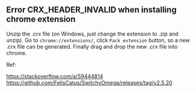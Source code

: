 ## Error CRX_HEADER_INVALID when installing chrome extension

Unzip the .crx file (on Windows, just change the extension to .zip and unzip).
Go to `chrome://extensions/`, click `Pack extension` button, so a new .crx file
can be generated. Finally drag and drop the new .crx file into chrome.

Ref:

https://stackoverflow.com/a/59444814
https://github.com/FelisCatus/SwitchyOmega/releases/tag/v2.5.20
